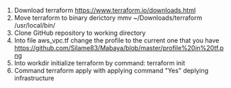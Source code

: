 1. Download terraform https://www.terraform.io/downloads.html
2. Move terraform to binary derictory mmv ~/Downloads/terraform /usr/local/bin/
3. Clone GitHub repository to working directory
4. Into file aws_vpc.tf change the profile to the current one that you have
     https://github.com/Silame83/Mabaya/blob/master/profile%20in%20tf.png
4. Into workdir initialize terraform by command: terraform init
5. Command terraform apply with applying command "Yes" deplying infrastructure
